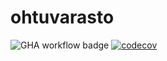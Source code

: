 # ohtuvarasto

![GHA workflow badge](https://github.com/KaiserSin/ohtuvarasto/actions/workflows/main.yml/badge.svg)
[![codecov](https://codecov.io/github/KaiserSin/ohtuvarasto/graph/badge.svg?token=I1S31H5CNJ)](https://codecov.io/github/KaiserSin/ohtuvarasto)
